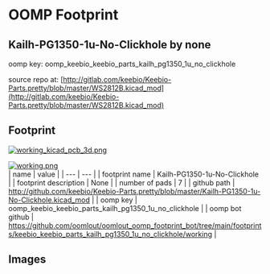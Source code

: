 # OOMP Footprint  
## Kailh-PG1350-1u-No-Clickhole  by none  
  
oomp key: oomp_keebio_keebio_parts_kailh_pg1350_1u_no_clickhole  
  
source repo at: [http://gitlab.com/keebio/Keebio-Parts.pretty/blob/master/WS2812B.kicad_mod](http://gitlab.com/keebio/Keebio-Parts.pretty/blob/master/WS2812B.kicad_mod)  
## Footprint  
  
[![working_kicad_pcb_3d.png](working_kicad_pcb_3d_600.png)](working_kicad_pcb_3d.png)  
  
[![working.png](working_600.png)](working.png)  
| name | value | 
| --- | --- | 
| footprint name | Kailh-PG1350-1u-No-Clickhole | 
| footprint description | None | 
| number of pads | 7 | 
| github path | http://github.com/keebio/Keebio-Parts.pretty/blob/master/Kailh-PG1350-1u-No-Clickhole.kicad_mod | 
| oomp key | oomp_keebio_keebio_parts_kailh_pg1350_1u_no_clickhole | 
| oomp bot github | https://github.com/oomlout/oomlout_oomp_footprint_bot/tree/main/footprints/keebio_keebio_parts_kailh_pg1350_1u_no_clickhole/working | 
## Images  

